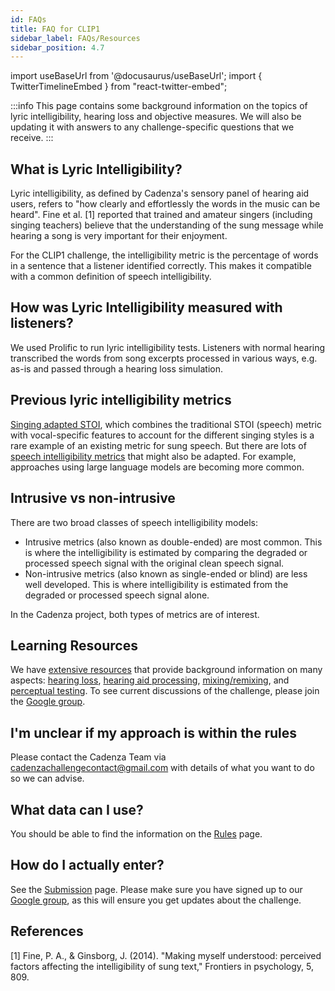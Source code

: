 ```yaml
---
id: FAQs
title: FAQ for CLIP1
sidebar_label: FAQs/Resources
sidebar_position: 4.7
---
```

import useBaseUrl from '@docusaurus/useBaseUrl';
import { TwitterTimelineEmbed } from "react-twitter-embed";

:::info
This page contains some background information on the topics of lyric intelligibility, hearing loss and objective measures. 
We will also be updating it with answers to any challenge-specific questions that we receive.
:::

## What is Lyric Intelligibility?

Lyric intelligibility, as defined by Cadenza's sensory panel of hearing aid users, refers to "how clearly and effortlessly the words in the music can be heard". Fine et al. [1] reported that trained and amateur singers (including singing teachers) believe that the understanding of the sung message while hearing a song is very important for their enjoyment.

For the CLIP1 challenge, the intelligibility metric is the percentage of words in a sentence that a listener identified correctly. This makes it compatible with a common definition of speech intelligibility.

## How was Lyric Intelligibility measured with listeners?

We used Prolific to run lyric intelligibility tests. Listeners with normal hearing transcribed the words from song excerpts processed in various ways, e.g. as-is and passed through a hearing loss simulation.

## Previous lyric intelligibility metrics

[Singing adapted STOI](https://ieeexplore.ieee.org/document/8910414), which combines the traditional STOI (speech) metric with vocal-specific features to account for the different singing styles is a rare example of an existing metric for sung speech. But there are lots of [speech intelligibility metrics](https://www.sciencedirect.com/science/article/pii/S1877050918302187) that might also be adapted. For example, approaches using large language models are becoming more common.

## Intrusive vs non-intrusive

There are two broad classes of speech intelligibility models:

- Intrusive metrics (also known as double-ended) are most common. This is where the intelligibility is estimated by comparing the degraded or processed speech signal with the original clean speech signal.
- Non-intrusive metrics (also known as single-ended or blind) are less well developed. This is where intelligibility is estimated from the degraded or processed speech signal alone.

In the Cadenza project, both types of metrics are of interest.

## Learning Resources

We have [extensive resources](../../learning_resources/learning_intro) that provide background information on many aspects: [hearing loss](../../category/hearing-impairment), [hearing aid processing](../../category/hearing-aid-processing), [mixing/remixing](../../category/audio-mixing), and [perceptual testing](../../category/perceptual-testing).
To see current discussions of the challenge, please join the [Google group](https://groups.google.com/g/cadenza-challenge).

## I'm unclear if my approach is within the rules

Please contact the Cadenza Team via cadenzachallengecontact@gmail.com with details of what you want to do so we can advise.

## What data can I use?

You should be able to find the information on the [Rules](rules) page.

## How do I actually enter?

See the [Submission](submission) page. Please make sure you have signed up to our [Google group](https://groups.google.com/g/cadenza-challenge), as this will ensure you get updates about the challenge.

## References

[1] Fine, P. A., & Ginsborg, J. (2014). "Making myself understood: perceived factors affecting the intelligibility of sung text," Frontiers in psychology, 5, 809.